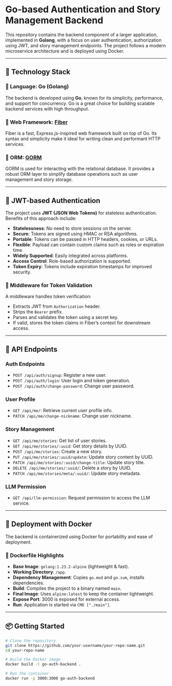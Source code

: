 # Go-based Authentication and Story Management Backend

This repository contains the backend component of a larger application, implemented in **Golang**, with a focus on user authentication, authorization using JWT, and story management endpoints. The project follows a modern microservice architecture and is deployed using Docker.

---

## 🚀 Technology Stack

### 🔹 Language: Go (Golang)

The backend is developed using **Go**, known for its simplicity, performance, and support for concurrency. Go is a great choice for building scalable backend services with high throughput.

### 🔹 Web Framework: [Fiber](https://github.com/gofiber/fiber)

Fiber is a fast, Express.js-inspired web framework built on top of Go. Its syntax and simplicity make it ideal for writing clean and performant HTTP services.

### 🔹 ORM: [GORM](https://gorm.io)

GORM is used for interacting with the relational database. It provides a robust ORM layer to simplify database operations such as user management and story storage.

---

## 🔐 JWT-based Authentication

The project uses **JWT (JSON Web Tokens)** for stateless authentication. Benefits of this approach include:

- **Statelessness**: No need to store sessions on the server.
- **Secure**: Tokens are signed using HMAC or RSA algorithms.
- **Portable**: Tokens can be passed in HTTP headers, cookies, or URLs.
- **Flexible**: Payload can contain custom claims such as roles or expiration time.
- **Widely Supported**: Easily integrated across platforms.
- **Access Control**: Role-based authorization is supported.
- **Token Expiry**: Tokens include expiration timestamps for improved security.

### 🧩 Middleware for Token Validation

A middleware handles token verification:
- Extracts JWT from `Authorization` header.
- Strips the `Bearer` prefix.
- Parses and validates the token using a secret key.
- If valid, stores the token claims in Fiber’s context for downstream access.

---

## 📌 API Endpoints

### Auth Endpoints
- `POST /api/auth/signup`: Register a new user.
- `POST /api/auth/login`: User login and token generation.
- `POST /api/auth/change-password`: Change user password.

### User Profile
- `GET /api/me/`: Retrieve current user profile info.
- `PATCH /api/me/change-nickname`: Change user nickname.

### Story Management
- `GET /api/me/stories`: Get list of user stories.
- `GET /api/me/stories/:uuid`: Get story details by UUID.
- `POST /api/me/stories`: Create a new story.
- `PUT /api/me/stories/:uuid/update`: Update story content by UUID.
- `PATCH /api/me/stories/:uuid/change-title`: Update story title.
- `DELETE /api/me/stories/:uuid/`: Delete a story by UUID.
- `PATCH /api/me/stories/meta/:uuid/`: Update story metadata.

### LLM Permission
- `GET /api/llm-permission`: Request permission to access the LLM service.

---

## 🐳 Deployment with Docker

The backend is containerized using Docker for portability and ease of deployment.

### 🧱 Dockerfile Highlights

- **Base Image**: `golang:1.23.2-alpine` (lightweight & fast).
- **Working Directory**: `/app`.
- **Dependency Management**: Copies `go.mod` and `go.sum`, installs dependencies.
- **Build**: Compiles the project to a binary named `main`.
- **Final Image**: Uses `alpine:latest` to keep the container lightweight.
- **Expose Port**: 3000 is exposed for external access.
- **Run**: Application is started via `CMD ["./main"]`.

---

## 📦 Getting Started

```bash
# Clone the repository
git clone https://github.com/your-username/your-repo-name.git
cd your-repo-name

# Build the Docker image
docker build -t go-auth-backend .

# Run the container
docker run -p 3000:3000 go-auth-backend
